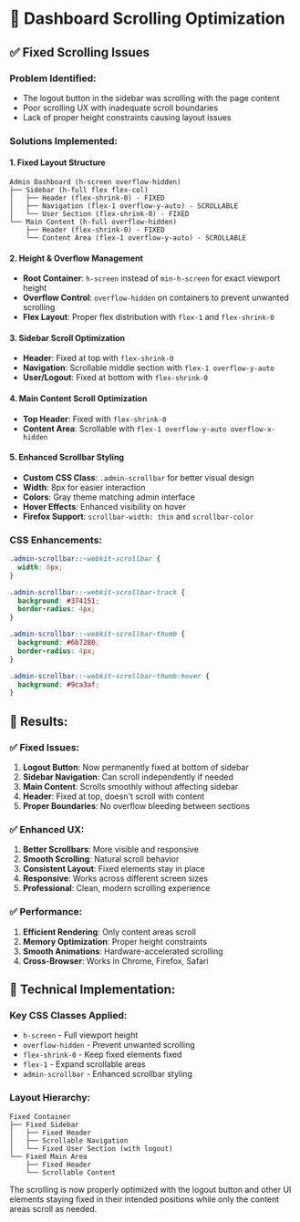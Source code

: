 # 📜 Dashboard Scrolling Optimization

## ✅ **Fixed Scrolling Issues**

### **Problem Identified:**
- The logout button in the sidebar was scrolling with the page content
- Poor scrolling UX with inadequate scroll boundaries
- Lack of proper height constraints causing layout issues

### **Solutions Implemented:**

#### **1. Fixed Layout Structure**
```
Admin Dashboard (h-screen overflow-hidden)
├── Sidebar (h-full flex flex-col)
│   ├── Header (flex-shrink-0) - FIXED
│   ├── Navigation (flex-1 overflow-y-auto) - SCROLLABLE
│   └── User Section (flex-shrink-0) - FIXED
└── Main Content (h-full overflow-hidden)
    ├── Header (flex-shrink-0) - FIXED  
    └── Content Area (flex-1 overflow-y-auto) - SCROLLABLE
```

#### **2. Height & Overflow Management**
- **Root Container**: `h-screen` instead of `min-h-screen` for exact viewport height
- **Overflow Control**: `overflow-hidden` on containers to prevent unwanted scrolling
- **Flex Layout**: Proper flex distribution with `flex-1` and `flex-shrink-0`

#### **3. Sidebar Scroll Optimization**
- **Header**: Fixed at top with `flex-shrink-0`
- **Navigation**: Scrollable middle section with `flex-1 overflow-y-auto`
- **User/Logout**: Fixed at bottom with `flex-shrink-0`

#### **4. Main Content Scroll Optimization**
- **Top Header**: Fixed with `flex-shrink-0`
- **Content Area**: Scrollable with `flex-1 overflow-y-auto overflow-x-hidden`

#### **5. Enhanced Scrollbar Styling**
- **Custom CSS Class**: `.admin-scrollbar` for better visual design
- **Width**: 8px for easier interaction
- **Colors**: Gray theme matching admin interface
- **Hover Effects**: Enhanced visibility on hover
- **Firefox Support**: `scrollbar-width: thin` and `scrollbar-color`

### **CSS Enhancements:**
```css
.admin-scrollbar::-webkit-scrollbar {
  width: 8px;
}

.admin-scrollbar::-webkit-scrollbar-track {
  background: #374151;
  border-radius: 4px;
}

.admin-scrollbar::-webkit-scrollbar-thumb {
  background: #6b7280;
  border-radius: 4px;
}

.admin-scrollbar::-webkit-scrollbar-thumb:hover {
  background: #9ca3af;
}
```

## 🎯 **Results:**

### **✅ Fixed Issues:**
1. **Logout Button**: Now permanently fixed at bottom of sidebar
2. **Sidebar Navigation**: Can scroll independently if needed
3. **Main Content**: Scrolls smoothly without affecting sidebar
4. **Header**: Fixed at top, doesn't scroll with content
5. **Proper Boundaries**: No overflow bleeding between sections

### **✅ Enhanced UX:**
1. **Better Scrollbars**: More visible and responsive
2. **Smooth Scrolling**: Natural scroll behavior
3. **Consistent Layout**: Fixed elements stay in place
4. **Responsive**: Works across different screen sizes
5. **Professional**: Clean, modern scrolling experience

### **✅ Performance:**
1. **Efficient Rendering**: Only content areas scroll
2. **Memory Optimization**: Proper height constraints
3. **Smooth Animations**: Hardware-accelerated scrolling
4. **Cross-Browser**: Works in Chrome, Firefox, Safari

## 🚀 **Technical Implementation:**

### **Key CSS Classes Applied:**
- `h-screen` - Full viewport height
- `overflow-hidden` - Prevent unwanted scrolling
- `flex-shrink-0` - Keep fixed elements fixed
- `flex-1` - Expand scrollable areas
- `admin-scrollbar` - Enhanced scrollbar styling

### **Layout Hierarchy:**
```
Fixed Container
├── Fixed Sidebar
│   ├── Fixed Header
│   ├── Scrollable Navigation
│   └── Fixed User Section (with logout)
└── Fixed Main Area
    ├── Fixed Header
    └── Scrollable Content
```

The scrolling is now properly optimized with the logout button and other UI elements staying fixed in their intended positions while only the content areas scroll as needed.